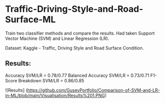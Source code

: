 # Traffic-Driving-Style-and-Road-Surface-ML

Train two classifier methods and compare the results.
Had taken Support Vector Machine (SVM) and Linear Regression (LR).

Dataset: Kaggle - Traffic, Driving Style and Road Surface Condition.

## Results:

Accuracy SVM/LR = 0.78/0.77
Balanced Accuracy SVM/LR = 0.73/0.71
F1-Score Breakdown SVM/LR = 0.86/0.85

![Results] (https://github.com/GusevPortfolio/Comparison-of-SVM-and-LR-in-ML/blob/main/Visualisation/Results%201.PNG)
